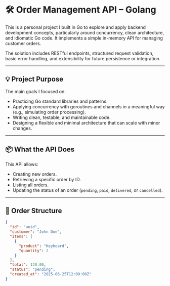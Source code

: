 # 🛠️ Order Management API – Golang

This is a personal project I built in Go to explore and apply backend development concepts, particularly around concurrency, clean architecture, and idiomatic Go code. It implements a simple in-memory API for managing customer orders.

The solution includes RESTful endpoints, structured request validation, basic error handling, and extensibility for future persistence or integration.

---

## 💡 Project Purpose

The main goals I focused on:

- Practicing Go standard libraries and patterns.
- Applying concurrency with goroutines and channels in a meaningful way (e.g., simulating order processing).
- Writing clean, testable, and maintainable code.
- Designing a flexible and minimal architecture that can scale with minor changes.

---

## 📦 What the API Does

This API allows:

- Creating new orders.
- Retrieving a specific order by ID.
- Listing all orders.
- Updating the status of an order (`pending`, `paid`, `delivered`, or `cancelled`).

---

## 🧱 Order Structure

```json
{
  "id": "uuid",
  "customer": "John Doe",
  "items": [
    {
      "product": "Keyboard",
      "quantity": 2
    }
  ],
  "total": 120.00,
  "status": "pending",
  "created_at": "2025-06-25T12:00:00Z"
}
